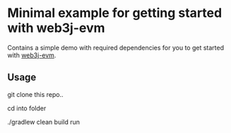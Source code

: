 # Minimal example for getting started with web3j-evm

Contains a simple demo with required dependencies for you to get started with [web3j-evm](https://github.com/web3j/web3j-evm).

## Usage

git clone this repo..

cd into folder

./gradlew clean build run
